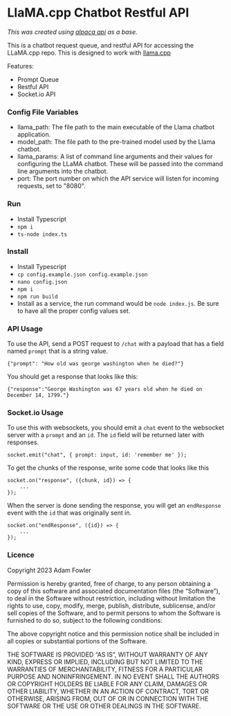 # LlaMA.cpp Chatbot Restful API

*This was created using [alpaca api](https://github.com/adamtheadmin/alpaca-chatbot-api) as a base.*

This is a chatbot request queue, and restful API for accessing the LLaMA.cpp repo. 
This is designed to work with [llama.cpp](https://github.com/ggerganov/llama.cpp)

Features:
 - Prompt Queue
 - Restful API
 - Socket.io API

### Config File Variables
 - llama_path: The file path to the main executable of the Llama chatbot application.
 - model_path: The file path to the pre-trained model used by the Llama chatbot.
 - llama_params: A list of command line arguments and their values for configuring the LLaMA chatbot. These will be passed into the command line arguments into the chatbot.
 - port: The port number on which the API service will listen for incoming requests, set to "8080".
### Run
- Install Typescript
- `npm i`
- `ts-node index.ts`

### Install
- Install Typescript
- `cp config.example.json config.example.json`
- `nano config.json`
- `npm i`
- `npm run build`
- Install as a service, the run command would be `node index.js`. Be sure to have all the proper config values set.

### API Usage
To use the API, send a POST request to `/chat` with a payload that has a field named `prompt` that is a string value.

    {"prompt": "How old was george washington when he died?"}

You should get a response that looks like this:

    {"response":"George Washington was 67 years old when he died on December 14, 1799."}

### Socket.io Usage

To use this with websockets, you should emit a `chat` event to the websocket server 
with a `prompt` and an `id`. The `id` field will be returned later with responses.

    socket.emit("chat", { prompt: input, id: 'remember me' });

To get the chunks of the response, write some code that looks like this

```
socket.on("response", ({chunk, id}) => {
    ...
});
```
When the server is done sending the response, you will get an `endResponse` event with the `id` that was originally sent in.
```
socket.on("endResponse", ({id}) => {
    ...
});
```

### Licence

Copyright 2023 Adam Fowler

Permission is hereby granted, free of charge, to any person obtaining a copy of this software and associated documentation files (the “Software”), to deal in the Software without restriction, including without limitation the rights to use, copy, modify, merge, publish, distribute, sublicense, and/or sell copies of the Software, and to permit persons to whom the Software is furnished to do so, subject to the following conditions:

The above copyright notice and this permission notice shall be included in all copies or substantial portions of the Software.

THE SOFTWARE IS PROVIDED “AS IS”, WITHOUT WARRANTY OF ANY KIND, EXPRESS OR IMPLIED, INCLUDING BUT NOT LIMITED TO THE WARRANTIES OF MERCHANTABILITY, FITNESS FOR A PARTICULAR PURPOSE AND NONINFRINGEMENT. IN NO EVENT SHALL THE AUTHORS OR COPYRIGHT HOLDERS BE LIABLE FOR ANY CLAIM, DAMAGES OR OTHER LIABILITY, WHETHER IN AN ACTION OF CONTRACT, TORT OR OTHERWISE, ARISING FROM, OUT OF OR IN CONNECTION WITH THE SOFTWARE OR THE USE OR OTHER DEALINGS IN THE SOFTWARE.
